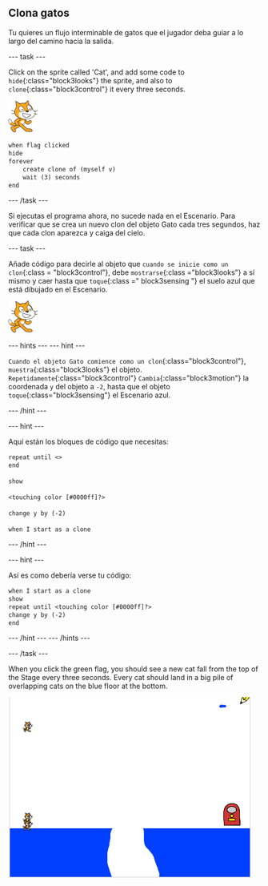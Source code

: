 ## Clona gatos

Tu quieres un flujo interminable de gatos que el jugador deba guiar a lo largo del camino hacia la salida.

\--- task \---

Click on the sprite called 'Cat', and add some code to `hide`{:class="block3looks"} the sprite, and also to `clone`{:class="block3control"} it every three seconds.

![Objeto Gato](images/cat-sprite.png)

```blocks3
when flag clicked
hide
forever
    create clone of (myself v)
    wait (3) seconds
end
```

\--- /task \---

Si ejecutas el programa ahora, no sucede nada en el Escenario. Para verificar que se crea un nuevo clon del objeto Gato cada tres segundos, haz que cada clon aparezca y caiga del cielo.

\--- task \---

Añade código para decirle al objeto que `cuando se inicie como un clon`{:class = "block3control"}, debe `mostrarse`{:class ="block3looks"} a sí mismo y caer hasta que `toque`{:class =" block3sensing "} el suelo azul que está dibujado en el Escenario.

![Objeto Gato](images/cat-sprite.png)

\--- hints \--- \--- hint \---

`Cuando el objeto Gato comience como un clon`{:class="block3control"}, `muestra`{:class="block3looks"} el objeto. `Repetidamente`{:class="block3control"} `Cambia`{:class="block3motion"} la coordenada `y` del objeto a `-2`, hasta que el objeto `toque`{:class="block3sensing"} el Escenario azul.

\--- /hint \---

\--- hint \---

Aquí están los bloques de código que necesitas:

```blocks3
repeat until <>
end

show

<touching color [#0000ff]?>

change y by (-2)

when I start as a clone
```

\--- /hint \---

\--- hint \---

Así es como debería verse tu código:

```blocks3
when I start as a clone
show
repeat until <touching color [#0000ff]?>
change y by (-2)
end
```

\--- /hint \--- \--- /hints \---

\--- /task \---

When you click the green flag, you should see a new cat fall from the top of the Stage every three seconds. Every cat should land in a big pile of overlapping cats on the blue floor at the bottom.

![Falling cats](images/falling-cats.png)